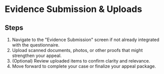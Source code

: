 # Evidence Submission & Uploads

## Steps

1. Navigate to the "Evidence Submission" screen if not already integrated with the questionnaire.  
2. Upload scanned documents, photos, or other proofs that might strengthen your appeal.  
3. (Optional) Review uploaded items to confirm clarity and relevance.  
4. Move forward to complete your case or finalize your appeal package.